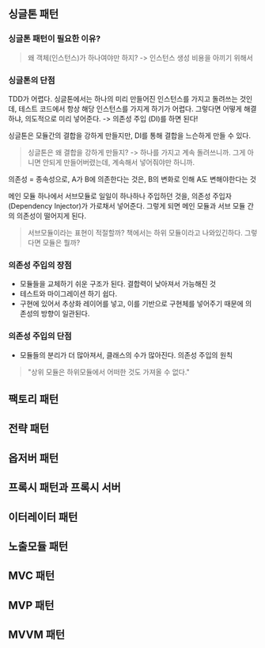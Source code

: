 
## 싱글톤 패턴

### 싱글톤 패턴이 필요한 이유?
> 왜 객체(인스턴스)가 하나여야만 하지?
> -> 인스턴스 생성 비용을 아끼기 위해서

### 싱글톤의 단점
TDD가 어렵다. 
싱글톤에서는 하나의 미리 만들어진 인스턴스를 가지고 돌려쓰는 것인데, 테스트 코드에서 항상 해당 인스턴스를 가지게 하기가 어렵다.
그렇다면 어떻게 해결하냐, 의도적으로 미리 넣어준다. -> 의존성 주입 (DI)를 하면 된다!

싱글톤은 모듈간의 결합을 강하게 만들지만, DI를 통해 결합을 느슨하게 만들 수 있다.

> 싱글톤은 왜 결합을 강하게 만들지? 
> -> 하나를 가지고 계속 돌려쓰니까. 그게 아니면 안되게 만들어버렸는데, 계속해서 넣어줘야만 하니까.

의존성 = 종속성으로, A가 B에 의존한다는 것은, B의 변화로 인해 A도 변해야한다는 것

메인 모듈 하나에서 서브모듈로 일일이 하나하나 주입하던 것을, 의존성 주입자(Dependency Injector)가 가로채서 넣어준다. 그렇게 되면 메인 모듈과 서브 모듈 간의 의존성이 떨어지게 된다. 

> 서브모듈이라는 표현이 적절할까? 책에서는 하위 모듈이라고 나와있긴하다.
> 그렇다면 모듈은 뭘까?

### 의존성 주입의 장점
- 모듈들을 교체하기 쉬운 구조가 된다. 결합력이 낮아져서 가능해진 것
- 테스트와 마이그레이션 하기 쉽다. 
- 구현에 있어서 추상화 레이어를 넣고, 이를 기반으로 구현체를 넣어주기 때문에 의존성의 방향이 일관된다.
### 의존성 주입의 단점
- 모듈들의 분리가 더 많아져서, 클래스의 수가 많아진다. 
의존성 주입의 원칙
> "상위 모듈은 하위모듈에서 어떠한 것도 가져올 수 없다."
## 팩토리 패턴
## 전략  패턴
## 옵저버 패턴
## 프록시 패턴과 프록시 서버
## 이터레이터 패턴
## 노출모듈 패턴
## MVC 패턴
## MVP 패턴
## MVVM 패턴